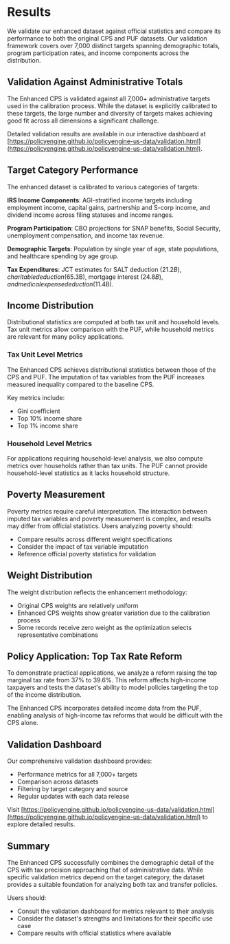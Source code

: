# Results

We validate our enhanced dataset against official statistics and compare its performance to both the original CPS and PUF datasets. Our validation framework covers over 7,000 distinct targets spanning demographic totals, program participation rates, and income components across the distribution.

## Validation Against Administrative Totals

The Enhanced CPS is validated against all 7,000+ administrative targets used in the calibration process. While the dataset is explicitly calibrated to these targets, the large number and diversity of targets makes achieving good fit across all dimensions a significant challenge.

Detailed validation results are available in our interactive dashboard at [https://policyengine.github.io/policyengine-us-data/validation.html](https://policyengine.github.io/policyengine-us-data/validation.html).

## Target Category Performance

The enhanced dataset is calibrated to various categories of targets:

**IRS Income Components**: AGI-stratified income targets including employment income, capital gains, partnership and S-corp income, and dividend income across filing statuses and income ranges.

**Program Participation**: CBO projections for SNAP benefits, Social Security, unemployment compensation, and income tax revenue.

**Demographic Targets**: Population by single year of age, state populations, and healthcare spending by age group.

**Tax Expenditures**: JCT estimates for SALT deduction ($21.2B), charitable deduction ($65.3B), mortgage interest ($24.8B), and medical expense deduction ($11.4B).

## Income Distribution

Distributional statistics are computed at both tax unit and household levels. Tax unit metrics allow comparison with the PUF, while household metrics are relevant for many policy applications.

### Tax Unit Level Metrics

The Enhanced CPS achieves distributional statistics between those of the CPS and PUF. The imputation of tax variables from the PUF increases measured inequality compared to the baseline CPS.

Key metrics include:
- Gini coefficient
- Top 10% income share  
- Top 1% income share

### Household Level Metrics

For applications requiring household-level analysis, we also compute metrics over households rather than tax units. The PUF cannot provide household-level statistics as it lacks household structure.

## Poverty Measurement

Poverty metrics require careful interpretation. The interaction between imputed tax variables and poverty measurement is complex, and results may differ from official statistics. Users analyzing poverty should:

- Compare results across different weight specifications
- Consider the impact of tax variable imputation
- Reference official poverty statistics for validation

## Weight Distribution

The weight distribution reflects the enhancement methodology:

- Original CPS weights are relatively uniform
- Enhanced CPS weights show greater variation due to the calibration process
- Some records receive zero weight as the optimization selects representative combinations

## Policy Application: Top Tax Rate Reform

To demonstrate practical applications, we analyze a reform raising the top marginal tax rate from 37% to 39.6%. This reform affects high-income taxpayers and tests the dataset's ability to model policies targeting the top of the income distribution.

The Enhanced CPS incorporates detailed income data from the PUF, enabling analysis of high-income tax reforms that would be difficult with the CPS alone.

## Validation Dashboard

Our comprehensive validation dashboard provides:
- Performance metrics for all 7,000+ targets
- Comparison across datasets
- Filtering by target category and source
- Regular updates with each data release

Visit [https://policyengine.github.io/policyengine-us-data/validation.html](https://policyengine.github.io/policyengine-us-data/validation.html) to explore detailed results.

## Summary

The Enhanced CPS successfully combines the demographic detail of the CPS with tax precision approaching that of administrative data. While specific validation metrics depend on the target category, the dataset provides a suitable foundation for analyzing both tax and transfer policies.

Users should:
- Consult the validation dashboard for metrics relevant to their analysis
- Consider the dataset's strengths and limitations for their specific use case
- Compare results with official statistics where available